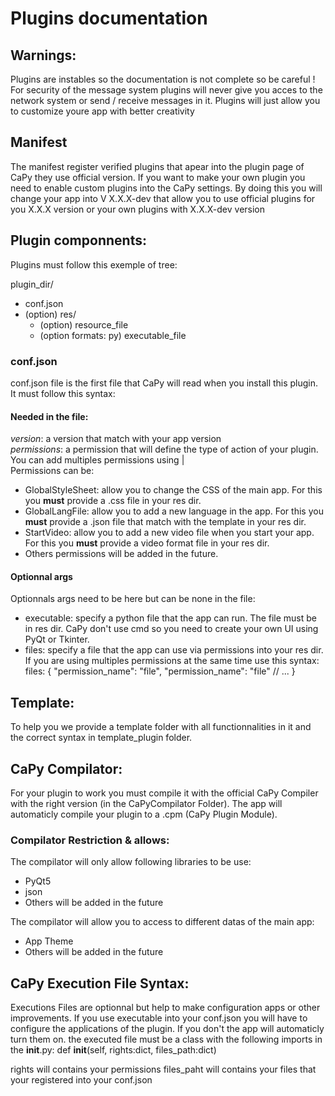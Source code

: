 # Plugins documentation

## Warnings:
Plugins are instables so the documentation is not complete so be careful !
For security of the message system plugins will never give you acces to the network system or send / receive messages in it. Plugins will just allow you to customize
youre app with better creativity

## Manifest
The manifest register verified plugins that apear into the plugin page of CaPy they use official version.
If you want to make your own plugin you need to enable custom plugins into the CaPy settings. By doing this you will change your app into V X.X.X-dev that allow you to use official plugins for you X.X.X version or your own plugins with X.X.X-dev version

## Plugin componnents:
Plugins must follow this exemple of tree:

plugin_dir/
- conf.json
- (option) res/
  - (option) resource_file
  - (option formats: py) executable_file

### conf.json
conf.json file is the first file that CaPy will read when you install this plugin. It must follow this syntax:

#### **Needed in the file:**
*version*: a version that match with your app version\
*permissions*: a permission that will define the type of action of your plugin. You can add multiples permissions using |\
Permissions can be:
 -  GlobalStyleSheet: allow you to change the CSS of the main app. For this you **must** provide a .css file in your res dir.
 -  GlobalLangFile: allow you to add a new language in the app. For this you **must** provide a .json file that match with the template in your res dir.
 -  StartVideo: allow you to add a new video file when you start your app. For this you **must** provide a video format file in your res dir.
 -  Others permissions will be added in the future.
#### **Optionnal args**
Optionnals args need to be here but can be none in the file:
 - executable: specify a python file that the app can run. The file must be in res dir. CaPy don't use cmd so you need to create your own UI using PyQt or Tkinter.
 - files: specify a file that the app can use via permissions into your res dir. If you are using multiples permissions at the same time use this syntax:
files: {
  "permission_name": "file",
  "permission_name": "file" // ...
}

## Template:
To help you we provide a template folder with all functionnalities in it and the correct syntax in template_plugin folder.

## CaPy Compilator:
For your plugin to work you must compile it with the official CaPy Compiler with the right version (in the CaPyCompilator Folder).
The app will automaticly compile your plugin to a .cpm (CaPy Plugin Module).
### Compilator Restriction & allows:
The compilator will only allow following libraries to be use:
- PyQt5 
- json
- Others will be added in the future

The compilator will allow you to access to different datas of the main app:
- App Theme
- Others will be added in the future

## CaPy Execution File Syntax:
Executions Files are optionnal but help to make configuration apps or other improvements.
If you use executable into your conf.json you will have to configure the applications of the plugin. If you don't the app will automaticly turn them on.
the executed file must be a class with the following imports in the __init__.py:
def __init__(self, rights:dict, files_path:dict)

rights will contains your permissions 
files_paht will contains your files that your registered into your conf.json
